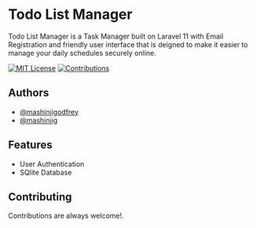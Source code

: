 # Todo List Manager

Todo List Manager is a Task Manager built on Laravel 11 with Email Registration and friendly user interface that is deigned to make it easier to manage your daily schedules securely online.


[![MIT License](https://img.shields.io/badge/License-MIT-green.svg)](https://choosealicense.com/licenses/mit/)
[![Contributions](https://img.shields.io/badge/all%20contributors%20-%201%20-%208A2BE2
)](https://choosealicense.com/licenses/mit/)

## Authors

- [@mashinjigodfrey](https://github.com/MASHINJIGODFREY)
- [@mashinjig](https://github.com/MASHINJIG)


## Features

- User Authentication
- SQlite Database


## Contributing

Contributions are always welcome!.

